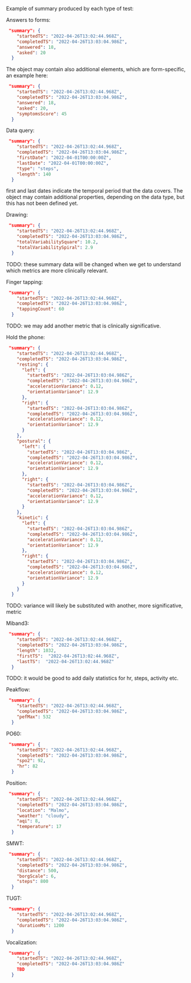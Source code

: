 Example of summary produced by each type of test:


Answers to forms:
```json
 "summary": {
    "startedTS": "2022-04-26T13:02:44.968Z",
    "completedTS": "2022-04-26T13:03:04.986Z",
    "answered": 18,
    "asked": 20
  }
```
The object may contain also additional elements, which are form-specific, an example here:
```json
 "summary": {
    "startedTS": "2022-04-26T13:02:44.968Z",
    "completedTS": "2022-04-26T13:03:04.986Z",
    "answered": 18,
    "asked": 20,
    "symptomsScore": 45
  }
```

Data query:
```json
 "summary": {
    "startedTS": "2022-04-26T13:02:44.968Z",
    "completedTS": "2022-04-26T13:03:04.986Z",
    "firstDate": "2022-04-01T00:00:00Z",
    "lastDate": "2022-04-01T00:00:00Z",
    "type": "steps",
    "length": 140
  }
```
first and last dates indicate the temporal period that the data covers.
The object may contain additional properties, depending on the data type, but this has not been defined yet.


Drawing:
```json
 "summary": {
    "startedTS": "2022-04-26T13:02:44.968Z",
    "completedTS": "2022-04-26T13:03:04.986Z",
    "totalVariabilitySquare": 10.2,
    "totalVariabilitySpiral": 2.9
  }
```
TODO: these summary data will be changed when we get to understand which metrics are more clinically relevant.

Finger tapping:
```json
 "summary": {
    "startedTS": "2022-04-26T13:02:44.968Z",
    "completedTS": "2022-04-26T13:03:04.986Z",
    "tappingCount": 60
  }
```
TODO: we may add another metric that is clinically significative.

Hold the phone:
```json
 "summary": {
    "startedTS": "2022-04-26T13:02:44.968Z",
    "completedTS": "2022-04-26T13:03:04.986Z",
    "resting": {
      "left": {
        "startedTS": "2022-04-26T13:03:04.986Z",
        "completedTS": "2022-04-26T13:03:04.986Z",
        "accelerationVariance": 0.12,
        "orientationVariance": 12.9
      },
      "right": {
        "startedTS": "2022-04-26T13:03:04.986Z",
        "completedTS": "2022-04-26T13:03:04.986Z",
        "accelerationVariance": 0.12,
        "orientationVariance": 12.9
      }
    },
    "postural": {
      "left": {
        "startedTS": "2022-04-26T13:03:04.986Z",
        "completedTS": "2022-04-26T13:03:04.986Z",
        "accelerationVariance": 0.12,
        "orientationVariance": 12.9
      },
      "right": {
        "startedTS": "2022-04-26T13:03:04.986Z",
        "completedTS": "2022-04-26T13:03:04.986Z",
        "accelerationVariance": 0.12,
        "orientationVariance": 12.9
      }
    },
    "kinetic": {
      "left": {
        "startedTS": "2022-04-26T13:03:04.986Z",
        "completedTS": "2022-04-26T13:03:04.986Z",
        "accelerationVariance": 0.12,
        "orientationVariance": 12.9
      },
      "right": {
        "startedTS": "2022-04-26T13:03:04.986Z",
        "completedTS": "2022-04-26T13:03:04.986Z",
        "accelerationVariance": 0.12,
        "orientationVariance": 12.9
      }
    }
  }
```
TODO: variance will likely be substituted with another, more significative, metric

Miband3:
```json
 "summary": {
    "startedTS": "2022-04-26T13:02:44.968Z",
    "completedTS": "2022-04-26T13:03:04.986Z",
    "length": 1032,
    "firstTS":  "2022-04-26T13:02:44.968Z",
    "lastTS":  "2022-04-26T13:02:44.968Z"
  }
```
TODO: it would be good to add daily statistics for hr, steps, activity etc.


Peakflow:
```json
 "summary": {
    "startedTS": "2022-04-26T13:02:44.968Z",
    "completedTS": "2022-04-26T13:03:04.986Z",
    "pefMax": 532
  }
```

PO60:
```json
 "summary": {
    "startedTS": "2022-04-26T13:02:44.968Z",
    "completedTS": "2022-04-26T13:03:04.986Z",
    "spo2": 92,
    "hr": 82
  }
```

Position:
```json
 "summary": {
    "startedTS": "2022-04-26T13:02:44.968Z",
    "completedTS": "2022-04-26T13:03:04.986Z",
    "location": "Malmo",
    "weather": "cloudy",
    "aqi": 8,
    "temperature": 17
  }
```

SMWT:
```json
 "summary": {
    "startedTS": "2022-04-26T13:02:44.968Z",
    "completedTS": "2022-04-26T13:03:04.986Z",
    "distance": 500,
    "borgScale": 6,
    "steps": 800
  }
```

TUGT:
```json
 "summary": {
    "startedTS": "2022-04-26T13:02:44.968Z",
    "completedTS": "2022-04-26T13:03:04.986Z",
    "durationMs": 1200
  }
```


Vocalization:
```json
 "summary": {
    "startedTS": "2022-04-26T13:02:44.968Z",
    "completedTS": "2022-04-26T13:03:04.986Z"
    TBD
  }
```
